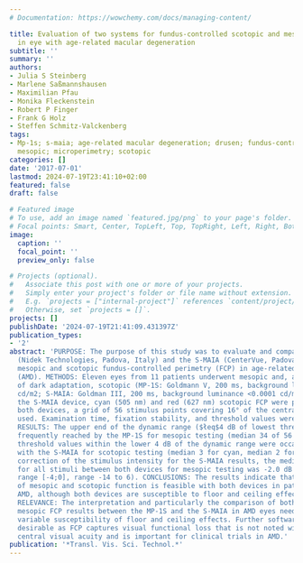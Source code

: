 ```yaml
---
# Documentation: https://wowchemy.com/docs/managing-content/

title: Evaluation of two systems for fundus-controlled scotopic and mesopic perimetry
  in eye with age-related macular degeneration
subtitle: ''
summary: ''
authors:
- Julia S Steinberg
- Marlene Saßmannshausen
- Maximilian Pfau
- Monika Fleckenstein
- Robert P Finger
- Frank G Holz
- Steffen Schmitz-Valckenberg
tags:
- Mp-1s; s-maia; age-related macular degeneration; drusen; fundus-controlled perimetry;
  mesopic; microperimetry; scotopic
categories: []
date: '2017-07-01'
lastmod: 2024-07-19T23:41:10+02:00
featured: false
draft: false

# Featured image
# To use, add an image named `featured.jpg/png` to your page's folder.
# Focal points: Smart, Center, TopLeft, Top, TopRight, Left, Right, BottomLeft, Bottom, BottomRight.
image:
  caption: ''
  focal_point: ''
  preview_only: false

# Projects (optional).
#   Associate this post with one or more of your projects.
#   Simply enter your project's folder or file name without extension.
#   E.g. `projects = ["internal-project"]` references `content/project/deep-learning/index.md`.
#   Otherwise, set `projects = []`.
projects: []
publishDate: '2024-07-19T21:41:09.431397Z'
publication_types:
- '2'
abstract: 'PURPOSE: The purpose of this study was to evaluate and compare the MP-1S
  (Nidek Technologies, Padova, Italy) and the S-MAIA (CenterVue, Padova, Italy) for
  mesopic and scotopic fundus-controlled perimetry (FCP) in age-related macular degeneration
  (AMD). METHODS: Eleven eyes from 11 patients underwent mesopic and, after 30 minutes
  of dark adaptation, scotopic (MP-1S: Goldmann V, 200 ms, background luminance 0.0032
  cd/m2; S-MAIA: Goldman III, 200 ms, background luminance <0.0001 cd/m2) FCP. For
  the S-MAIA device, cyan (505 nm) and red (627 nm) scotopic FCP were performed. For
  both devices, a grid of 56 stimulus points covering 16° of the central macula was
  used. Examination time, fixation stability, and threshold values were analyzed.
  RESULTS: The upper end of the dynamic range ($łeq$4 dB of lowest threshold) was
  frequently reached by the MP-1S for mesopic testing (median 34 of 56 stimuli), while
  threshold values within the lower 4 dB of the dynamic range were occasionally found
  with the S-MAIA for scotopic testing (median 3 for cyan, median 2 for red). After
  correction of the stimulus intensity for the S-MAIA results, the median difference
  for all stimuli between both devices for mesopic testing was -2.0 dB (interquartile
  range [-4;0], range -14 to 6). CONCLUSIONS: The results indicate that robust testing
  of mesopic and scotopic function is feasible with both devices in patients with
  AMD, although both devices are susceptible to floor and ceiling effects. TRANSLATIONAL
  RELEVANCE: The interpretation and particularly the comparison of both scotopic and
  mesopic FCP results between the MP-1S and the S-MAIA in AMD eyes need to consider
  variable susceptibility of floor and ceiling effects. Further software updates are
  desirable as FCP captures visual functional loss that is not noted with best-corrected
  central visual acuity and is important for clinical trials in AMD.'
publication: '*Transl. Vis. Sci. Technol.*'
---
```

